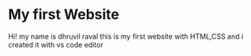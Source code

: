 # My first Website
Hi! my name is dhruvil raval this is my first website with HTML,CSS and i created it with vs code editor  
